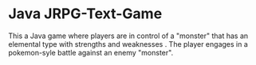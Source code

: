 # Java JRPG-Text-Game

This a Java game where players are in control of a "monster" that has an elemental type with strengths and weaknesses . The player engages in a pokemon-syle battle against an enemy "monster". 





